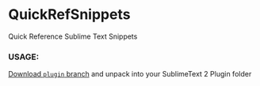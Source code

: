 # QuickRefSnippets
Quick Reference Sublime Text Snippets

### USAGE:

[Download `plugin` branch](https://github.com/PlethoraLabs/QuickRefSnippets/archive/plugin.zip) and unpack into your SublimeText 2 Plugin folder